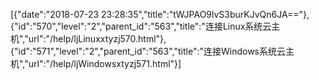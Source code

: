 [{"date":"2018-07-23 23:28:35","title":"tWJPAO9lvS3burKJvQn6JA=="},{"id":"570","level":"2","parent_id":"563","title":"连接Linux系统云主机","url":"/help/ljLinuxxtyzj570.html"},{"id":"571","level":"2","parent_id":"563","title":"连接Windows系统云主机","url":"/help/ljWindowsxtyzj571.html"}]